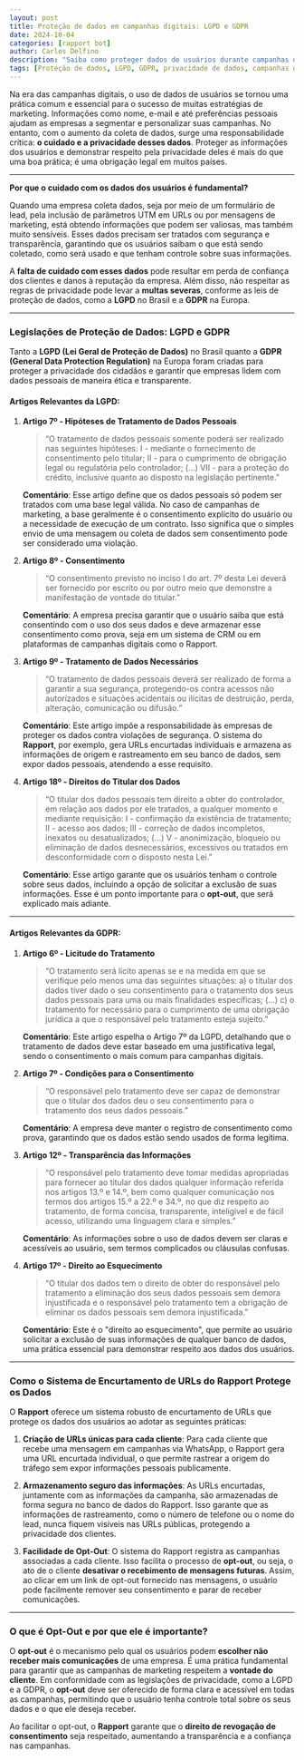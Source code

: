 ```yaml
---
layout: post
title: Proteção de dados em campanhas digitais: LGPD e GDPR
date: 2024-10-04
categories: [rapport bot]
author: Carlos Delfino
description: "Saiba como proteger dados de usuários durante campanhas digitais com conformidade à LGPD e GDPR. Descubra boas práticas de privacidade e como o sistema Rapport garante segurança em URLs encurtadas e opt-out."
tags: [Proteção de dados, LGPD, GDPR, privacidade de dados, campanhas digitais, marketing digital, opt-out, encurtador de URLs, Rapport, conformidade LGPD, conformidade GDPR, segurança de dados, rastreamento UTM, URLs seguras, respeito à privacidade, dados de clientes, campanhas via WhatsApp, segurança digital, leis de proteção de dados]
---
```


Na era das campanhas digitais, o uso de dados de usuários se tornou uma prática comum e essencial para o sucesso de muitas estratégias de marketing. Informações como nome, e-mail e até preferências pessoais ajudam as empresas a segmentar e personalizar suas campanhas. No entanto, com o aumento da coleta de dados, surge uma responsabilidade crítica: **o cuidado e a privacidade desses dados**. Proteger as informações dos usuários e demonstrar respeito pela privacidade deles é mais do que uma boa prática; é uma obrigação legal em muitos países.

---

**Por que o cuidado com os dados dos usuários é fundamental?**

Quando uma empresa coleta dados, seja por meio de um formulário de lead, pela inclusão de parâmetros UTM em URLs ou por mensagens de marketing, está obtendo informações que podem ser valiosas, mas também muito sensíveis. Esses dados precisam ser tratados com segurança e transparência, garantindo que os usuários saibam o que está sendo coletado, como será usado e que tenham controle sobre suas informações.

A **falta de cuidado com esses dados** pode resultar em perda de confiança dos clientes e danos à reputação da empresa. Além disso, não respeitar as regras de privacidade pode levar a **multas severas**, conforme as leis de proteção de dados, como a **LGPD** no Brasil e a **GDPR** na Europa.

---

### **Legislações de Proteção de Dados: LGPD e GDPR**

Tanto a **LGPD (Lei Geral de Proteção de Dados)** no Brasil quanto a **GDPR (General Data Protection Regulation)** na Europa foram criadas para proteger a privacidade dos cidadãos e garantir que empresas lidem com dados pessoais de maneira ética e transparente.

#### **Artigos Relevantes da LGPD**:
1. **Artigo 7º - Hipóteses de Tratamento de Dados Pessoais**
   > “O tratamento de dados pessoais somente poderá ser realizado nas seguintes hipóteses: I - mediante o fornecimento de consentimento pelo titular; II - para o cumprimento de obrigação legal ou regulatória pelo controlador; (...) VII - para a proteção do crédito, inclusive quanto ao disposto na legislação pertinente.”
   
   **Comentário**: Esse artigo define que os dados pessoais só podem ser tratados com uma base legal válida. No caso de campanhas de marketing, a base geralmente é o consentimento explícito do usuário ou a necessidade de execução de um contrato. Isso significa que o simples envio de uma mensagem ou coleta de dados sem consentimento pode ser considerado uma violação.

2. **Artigo 8º - Consentimento**
   > “O consentimento previsto no inciso I do art. 7º desta Lei deverá ser fornecido por escrito ou por outro meio que demonstre a manifestação de vontade do titular.”

   **Comentário**: A empresa precisa garantir que o usuário saiba que está consentindo com o uso dos seus dados e deve armazenar esse consentimento como prova, seja em um sistema de CRM ou em plataformas de campanhas digitais como o Rapport.

3. **Artigo 9º - Tratamento de Dados Necessários**
   > “O tratamento de dados pessoais deverá ser realizado de forma a garantir a sua segurança, protegendo-os contra acessos não autorizados e situações acidentais ou ilícitas de destruição, perda, alteração, comunicação ou difusão.”

   **Comentário**: Este artigo impõe a responsabilidade às empresas de proteger os dados contra violações de segurança. O sistema do **Rapport**, por exemplo, gera URLs encurtadas individuais e armazena as informações de origem e rastreamento em seu banco de dados, sem expor dados pessoais, atendendo a esse requisito.

4. **Artigo 18º - Direitos do Titular dos Dados**
   > “O titular dos dados pessoais tem direito a obter do controlador, em relação aos dados por ele tratados, a qualquer momento e mediante requisição: I - confirmação da existência de tratamento; II - acesso aos dados; III - correção de dados incompletos, inexatos ou desatualizados; (...) V - anonimização, bloqueio ou eliminação de dados desnecessários, excessivos ou tratados em desconformidade com o disposto nesta Lei.”

   **Comentário**: Esse artigo garante que os usuários tenham o controle sobre seus dados, incluindo a opção de solicitar a exclusão de suas informações. Esse é um ponto importante para o **opt-out**, que será explicado mais adiante.

---

#### **Artigos Relevantes da GDPR**:
1. **Artigo 6º - Licitude do Tratamento**
   > “O tratamento será lícito apenas se e na medida em que se verifique pelo menos uma das seguintes situações: a) o titular dos dados tiver dado o seu consentimento para o tratamento dos seus dados pessoais para uma ou mais finalidades específicas; (...) c) o tratamento for necessário para o cumprimento de uma obrigação jurídica a que o responsável pelo tratamento esteja sujeito.”

   **Comentário**: Este artigo espelha o Artigo 7º da LGPD, detalhando que o tratamento de dados deve estar baseado em uma justificativa legal, sendo o consentimento o mais comum para campanhas digitais.

2. **Artigo 7º - Condições para o Consentimento**
   > “O responsável pelo tratamento deve ser capaz de demonstrar que o titular dos dados deu o seu consentimento para o tratamento dos seus dados pessoais.”

   **Comentário**: A empresa deve manter o registro de consentimento como prova, garantindo que os dados estão sendo usados de forma legítima.

3. **Artigo 12º - Transparência das Informações**
   > “O responsável pelo tratamento deve tomar medidas apropriadas para fornecer ao titular dos dados qualquer informação referida nos artigos 13.º e 14.º, bem como qualquer comunicação nos termos dos artigos 15.º a 22.º e 34.º, no que diz respeito ao tratamento, de forma concisa, transparente, inteligível e de fácil acesso, utilizando uma linguagem clara e simples.”

   **Comentário**: As informações sobre o uso de dados devem ser claras e acessíveis ao usuário, sem termos complicados ou cláusulas confusas.

4. **Artigo 17º - Direito ao Esquecimento**
   > “O titular dos dados tem o direito de obter do responsável pelo tratamento a eliminação dos seus dados pessoais sem demora injustificada e o responsável pelo tratamento tem a obrigação de eliminar os dados pessoais sem demora injustificada.”

   **Comentário**: Este é o "direito ao esquecimento", que permite ao usuário solicitar a exclusão de suas informações de qualquer banco de dados, uma prática essencial para demonstrar respeito aos dados dos usuários.

---

### **Como o Sistema de Encurtamento de URLs do Rapport Protege os Dados**

O **Rapport** oferece um sistema robusto de encurtamento de URLs que protege os dados dos usuários ao adotar as seguintes práticas:

1. **Criação de URLs únicas para cada cliente**: Para cada cliente que recebe uma mensagem em campanhas via WhatsApp, o Rapport gera uma URL encurtada individual, o que permite rastrear a origem do tráfego sem expor informações pessoais publicamente.

2. **Armazenamento seguro das informações**: As URLs encurtadas, juntamente com as informações da campanha, são armazenadas de forma segura no banco de dados do Rapport. Isso garante que as informações de rastreamento, como o número de telefone ou o nome do lead, nunca fiquem visíveis nas URLs públicas, protegendo a privacidade dos clientes.

3. **Facilidade de Opt-Out**: O sistema do Rapport registra as campanhas associadas a cada cliente. Isso facilita o processo de **opt-out**, ou seja, o ato de o cliente **desativar o recebimento de mensagens futuras**. Assim, ao clicar em um link de opt-out fornecido nas mensagens, o usuário pode facilmente remover seu consentimento e parar de receber comunicações.

---

### **O que é Opt-Out e por que ele é importante?**

O **opt-out** é o mecanismo pelo qual os usuários podem **escolher não receber mais comunicações** de uma empresa. É uma prática fundamental para garantir que as campanhas de marketing respeitem a **vontade do cliente**. Em conformidade com as legislações de privacidade, como a LGPD e a GDPR, o **opt-out** deve ser oferecido de forma clara e acessível em todas as campanhas, permitindo que o usuário tenha controle total sobre os seus dados e o que ele deseja receber.

Ao facilitar o opt-out, o **Rapport** garante que o **direito de revogação de consentimento** seja respeitado, aumentando a transparência e a confiança nas campanhas.

